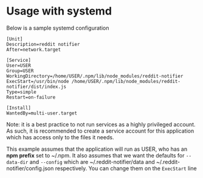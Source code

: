 # Usage with systemd
Below is a sample systemd configuration

```
[Unit]
Description=reddit notifier
After=network.target

[Service]
User=USER
Group=USER
WorkingDirectory=/home/USER/.npm/lib/node_modules/reddit-notifier
ExecStart=/usr/bin/node /home/USER/.npm/lib/node_modules/reddit-notifier/dist/index.js
Type=simple
Restart=on-failure

[Install]
WantedBy=multi-user.target
```

Note: it is a best practice to not run services as a highly privileged account. As such, it is recommended to create a service account for this application which has access only to the files it needs.

This example assumes that the application will run as USER, who has an **npm prefix** set to ~/.npm. It also assumes that we want the defaults for `--data-dir` and `--config` which are ~/.reddit-notifier/data and ~/.reddit-notifier/config.json respectively. You can change them on the `ExecStart` line